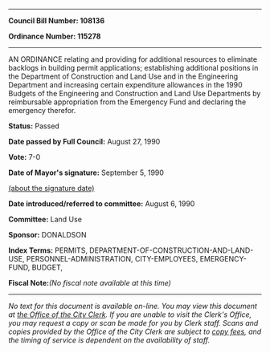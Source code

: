 

********

**Council Bill Number: 108136**
   
**Ordinance Number: 115278**
********

 AN ORDINANCE relating and providing for additional resources to eliminate backlogs in building permit applications; establishing additional positions in the Department of Construction and Land Use and in the Engineering Department and increasing certain expenditure allowances in the 1990 Budgets of the Engineering and Construction and Land Use Departments by reimbursable appropriation from the Emergency Fund and declaring the emergency therefor.

**Status:** Passed
   
**Date passed by Full Council:** August 27, 1990
   
**Vote:** 7-0
   
**Date of Mayor's signature:** September 5, 1990
   
[(about the signature date)](/~public/approvaldate.htm)
   
   
   
**Date introduced/referred to committee:** August 6, 1990
   
**Committee:** Land Use
   
**Sponsor:** DONALDSON
   
   
**Index Terms:** PERMITS, DEPARTMENT-OF-CONSTRUCTION-AND-LAND-USE, PERSONNEL-ADMINISTRATION, CITY-EMPLOYEES, EMERGENCY-FUND, BUDGET,

**Fiscal Note:**_(No fiscal note available at this time)_
********

_No text for this document is available on-line. You may view this document at [the Office of the City Clerk](http://www.seattle.gov/leg/clerk/contactUs.htm). If you are unable to visit the Clerk's Office, you may request a copy or scan be made for you by Clerk staff. Scans and copies provided by the Office of the City Clerk are subject to [copy fees](http://clerk.seattle.gov/~public/clerkfees.htm), and the timing of service is dependent on the availability of staff._

